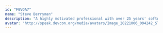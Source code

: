 ```yaml
---
id: "FGVQA7"
name: "Steve Berryman"
description: "A highly motivated professional with over 25 years' software engineering experience within the financial industry, Steve has a degree and a Ph.D in Computer Science. He has worked for tier one investment banks across the globe, where his main focus has been on cutting edge derivatives and software to price and manage their risk. Steve is responsible for running one of the largest Ethereum validating infrastructures in the world, and is working with institutional financial firms to make Ethereum"
avatar: "http://speak.devcon.org/media/avatars/Image_20221006_094242_STXwrMU.jpeg"
---
```

